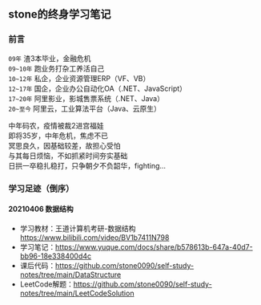 ## stone的终身学习笔记

### 前言

`09年` 渣3本毕业，金融危机  
`09~10年` 跑业务打杂工养活自己  
`10~12年` 私企，企业资源管理ERP（VF、VB）  
`12~17年` 国企，企业办公自动化OA（.NET、JavaScript）  
`17~20年` 阿里影业，影城售票系统（.NET、Java）  
`20~至今` 阿里云，工业算法平台（Java、云原生）  

中年码农，疫情被裁2进宫福娃  
即将35岁，中年危机，焦虑不已  
冥思良久，因基础较差，故担心受怕    
与其每日烦恼，不如抓紧时间夯实基础  
日拱一卒稳扎稳打，只争朝夕不负韶华，fighting...

### 学习足迹（倒序）

#### 20210406 数据结构
- 学习教材：王道计算机考研-数据结构 https://www.bilibili.com/video/BV1b7411N798 
- 学习笔记：https://www.yuque.com/docs/share/b578613b-647a-40d7-bb96-18e338400d4c 
- 课后代码：https://github.com/stone0090/self-study-notes/tree/main/DataStructure
- LeetCode解题：https://github.com/stone0090/self-study-notes/tree/main/LeetCodeSolution
